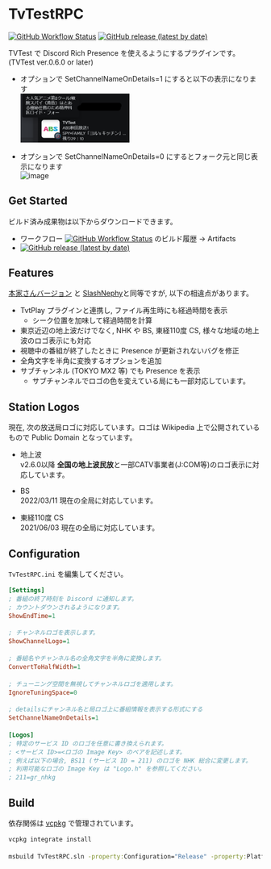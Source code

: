 # TvTestRPC

[![GitHub Workflow Status](https://img.shields.io/github/workflow/status/stuayu/TVTestRPC/latest?style=flat-square)](https://github.com/stuayu/TVTestRPC/actions/workflows/latest.yml)
[![GitHub release (latest by date)](https://img.shields.io/github/v/release/stuayu/TVTestRPC?style=flat-square)](https://github.com/stuayu/TVTestRPC/releases)

TVTest で Discord Rich Presence を使えるようにするプラグインです。(TVTest ver.0.6.0 or later)
- オプションで SetChannelNameOnDetails=1 にすると以下の表示になります  
  <img src="images/image1.png" width="45%">

- オプションで SetChannelNameOnDetails=0 にするとフォーク元と同じ表示になります  
  ![image](https://user-images.githubusercontent.com/7302150/175781038-7905b66d-4067-49f6-ad96-b4bccdad94ea.png)

## Get Started

ビルド済み成果物は以下からダウンロードできます。

- ワークフロー [![GitHub Workflow Status](https://img.shields.io/github/workflow/status/stuayu/TVTestRPC/latest?style=flat-square)](https://github.com/stuayu/TVTestRPC/actions/workflows/latest.yml) のビルド履歴 -> Artifacts
- [![GitHub release (latest by date)](https://img.shields.io/github/v/release/stuayu/TVTestRPC?style=flat-square)](https://github.com/stuayu/TVTestRPC/releases)

## Features

[本家さんバージョン](https://github.com/noriokun4649/TvTestRPC) と [SlashNephy](https://github.com/SlashNephy/TvTestRPC)と同等ですが, 以下の相違点があります。

- TvtPlay プラグインと連携し, ファイル再生時にも経過時間を表示
  - シーク位置を加味して経過時間を計算
- 東京近辺の地上波だけでなく, NHK や BS, 東経110度 CS, 様々な地域の地上波のロゴ表示にも対応
- 視聴中の番組が終了したときに Presence が更新されないバグを修正
- 全角文字を半角に変換するオプションを追加
- サブチャンネル (TOKYO MX2 等) でも Presence を表示
  - サブチャンネルでロゴの色を変えている局にも一部対応しています。

## Station Logos

現在, 次の放送局ロゴに対応しています。ロゴは Wikipedia 上で公開されているもので Public Domain となっています。

- 地上波\
  v2.6.0以降 **全国の地上波民放**と一部CATV事業者(J:COM等)のロゴ表示に対応しています。

- BS  
  2022/03/11 現在の全局に対応しています。
- 東経110度 CS  
  2021/06/03 現在の全局に対応しています。


## Configuration

`TvTestRPC.ini` を編集してください。

```ini
[Settings]
; 番組の終了時刻を Discord に通知します。
; カウントダウンされるようになります。
ShowEndTime=1

; チャンネルロゴを表示します。
ShowChannelLogo=1

; 番組名やチャンネル名の全角文字を半角に変換します。
ConvertToHalfWidth=1

; チューニング空間を無視してチャンネルロゴを適用します。
IgnoreTuningSpace=0

; detailsにチャンネル名と局ロゴ上に番組情報を表示する形式にする
SetChannelNameOnDetails=1

[Logos]
; 特定のサービス ID のロゴを任意に書き換えられます。
; <サービス ID>=<ロゴの Image Key> のペアを記述します。
; 例えば以下の場合, BS11 (サービス ID = 211) のロゴを NHK 総合に変更します。
; 利用可能なロゴの Image Key は "Logo.h" を参照してください。
; 211=gr_nhkg
```

## Build

依存関係は [vcpkg](https://github.com/microsoft/vcpkg) で管理されています。

```bat
vcpkg integrate install

msbuild TvTestRPC.sln -property:Configuration="Release" -property:Platform="x64" -m
```
